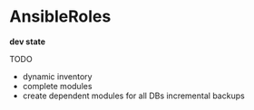 # AnsibleRoles
__dev state__


TODO 

- dynamic inventory
- complete modules
- create dependent modules for all DBs incremental backups
